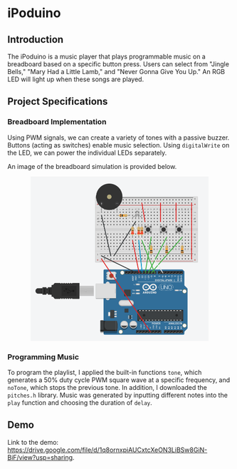 # iPoduino

## Introduction

The iPoduino is a music player that plays programmable music on a breadboard based on a specific button press. Users can select from "Jingle Bells," "Mary Had a Little Lamb," and "Never Gonna Give You Up." An RGB LED will light up when these songs are played. 

## Project Specifications

### Breadboard Implementation

Using PWM signals, we can create a variety of tones with a passive buzzer. Buttons (acting as switches) enable music selection. Using `digitalWrite` on the LED, we can power the individual LEDs separately.

An image of the breadboard simulation is provided below.

<p align="center">
  <img src="https://github.com/chen4578/Open-Project-Space-OPS-/blob/223838da0f78471cfe7f6975fe81610ce7ee587a/assets/Screenshot%202025-09-29%20232328.png" width="400">
</p>

### Programming Music

To program the playlist, I applied the built-in functions `tone`, which generates a 50% duty cycle PWM square wave at a specific frequency, and `noTone`, which stops the previous tone. In addition, I downloaded the `pitches.h` library. Music was generated by inputting different notes into the `play` function and choosing the duration of `delay`.

## Demo

Link to the demo: https://drive.google.com/file/d/1q8ornxpiAUCxtcXeON3LiBSw8GiN-BiF/view?usp=sharing.
